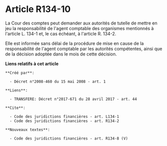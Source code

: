 # Article R134-10

La Cour des comptes peut demander aux autorités de tutelle de mettre en jeu la responsabilité de l'agent comptable des
organismes mentionnés à l'article L. 134-1 et, le cas échéant, à l'article R. 134-2. 

Elle est informée sans délai de la procédure de mise en cause de la responsabilité de l'agent comptable par les autorités
compétentes, ainsi que de la décision adoptée dans le mois de cette décision.

**Liens relatifs à cet article**

	**Créé par**:

	  - Décret n°2008-460 du 15 mai 2008 - art. 1

	**Liens**:

	  - TRANSFERE: Décret n°2017-671 du 28 avril 2017 - art. 44

	**Cite**:

	  - Code des juridictions financières - art. L134-1
	  - Code des juridictions financières - art. R134-2

	**Nouveaux textes**:

	  - Code des juridictions financières - art. R134-8 (V)
